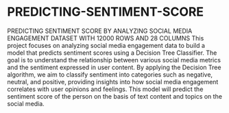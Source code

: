 # PREDICTING-SENTIMENT-SCORE
PREDICTING SENTIMENT SCORE BY ANALYZING SOCIAL MEDIA ENGAGEMENT DATASET WITH 12000 ROWS AND 28 COLUMNS
This project focuses on analyzing social media engagement data to build a model that predicts sentiment scores using a Decision Tree Classifier. The goal is to understand the relationship between various social media metrics and the sentiment expressed in user content. By applying the Decision Tree algorithm, we aim to classify sentiment into categories such as negative, neutral, and positive, providing insights into how social media engagement correlates with user opinions and feelings. This model will predict the sentiment score of the person on the basis of text content and topics on the social media.
